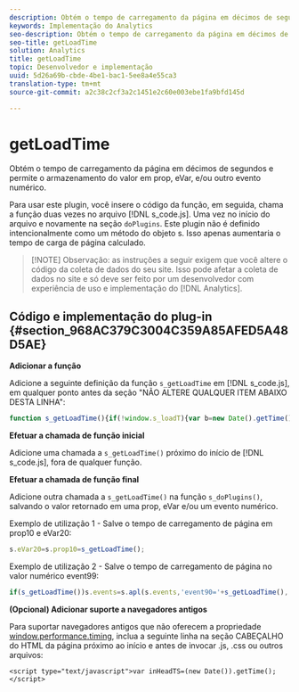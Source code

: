 ```yaml
---
description: Obtém o tempo de carregamento da página em décimos de segundos e permite o armazenamento do valor em prop, eVar, e/ou outro evento numérico.
keywords: Implementação do Analytics
seo-description: Obtém o tempo de carregamento da página em décimos de segundos e permite o armazenamento do valor em prop, eVar, e/ou outro evento numérico.
seo-title: getLoadTime
solution: Analytics
title: getLoadTime
topic: Desenvolvedor e implementação
uuid: 5d26a69b-cbde-4be1-bac1-5ee8a4e55ca3
translation-type: tm+mt
source-git-commit: a2c38c2cf3a2c1451e2c60e003ebe1fa9bfd145d

---
```



# getLoadTime

Obtém o tempo de carregamento da página em décimos de segundos e permite o armazenamento do valor em prop, eVar, e/ou outro evento numérico.

Para usar este plugin, você insere o código da função, em seguida, chama a função duas vezes no arquivo [!DNL s_code.js]. Uma vez no início do arquivo e novamente na seção `doPlugins`. Este plugin não é definido intencionalmente como um método do objeto s. Isso apenas aumentaria o tempo de carga de página calculado.

> [!NOTE] Observação: as instruções a seguir exigem que você altere o código da coleta de dados do seu site. Isso pode afetar a coleta de dados no site e só deve ser feito por um desenvolvedor com experiência de uso e implementação do [!DNL Analytics].

## Código e implementação do plug-in {#section_968AC379C3004C359A85AFED5A48D5AE}

**Adicionar a função**

Adicione a seguinte definição da função `s_getLoadTime` em [!DNL s_code.js], em qualquer ponto antes da seção "NÃO ALTERE QUALQUER ITEM ABAIXO DESTA LINHA":

```js
function s_getLoadTime(){if(!window.s_loadT){var b=new Date().getTime(),o=window.performance?performance.timing:0,a=o?o.requestStart:window.inHeadTS||0;s_loadT=a?Math.round((b-a)/100):''}return s_loadT}
```

**Efetuar a chamada de função inicial**

Adicione uma chamada a `s_getLoadTime()` próximo do início de [!DNL s_code.js], fora de qualquer função.

**Efetuar a chamada de função final**

Adicione outra chamada a `s_getLoadTime()` na função `s_doPlugins()`, salvando o valor retornado em uma prop, eVar e/ou um evento numérico.

Exemplo de utilização 1 - Salve o tempo de carregamento de página em prop10 e eVar20:

```js
s.eVar20=s.prop10=s_getLoadTime();
```

Exemplo de utilização 2 - Salve o tempo de carregamento de página no valor numérico event99:

```js
if(s_getLoadTime())s.events=s.apl(s.events,'event90='+s_getLoadTime(),',',1);
```

**(Opcional) Adicionar suporte a navegadores antigos**

Para suportar navegadores antigos que não oferecem a propriedade [window.performance.timing](https://www.html5rocks.com/en/tutorials/webperformance/basics/), inclua a seguinte linha na seção CABEÇALHO do HTML da página próximo ao início e antes de invocar .js, .css ou outros arquivos:

```
<script type="text/javascript">var inHeadTS=(new Date()).getTime();</script>
```

